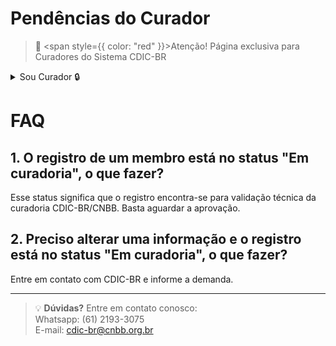 # Pendências do Curador

> 💬 <span style={{ color: "red" }}>Atenção! Página exclusiva para Curadores do Sistema CDIC-BR</span>

<details>
  <summary>Sou Curador 🔒</summary>

## O que é esta página? 

Nesta página, você encontra as solicitações e movimentações que precisam da aprovação do Curador.  
Usuários autorizados podem ver, incluir, alterar ou excluir pendências, além de consultar o histórico (logs) para verificar todas as ações já realizadas.  
O objetivo é garantir que cada solicitação seja corretamente analisada e validada antes da aprovação final.

---

## Funcionamento da lista:

- No topo, há **botões de filtro** para refinar a busca por tipo de pendência, status, data ou outros critérios.  
- A lista está organizada em **3 abas**:

<details>
<summary>Membros</summary>
- Código
- Prefixo
- Nome
- Perfil eclesial
- Status de validação
- Status do registro  

Ao clicar em um membro, é possível:
- **Excluir** — remover a pendência, solicitando confirmação.  
- **Mudar status** — alterar entre ativo, inativo, ou outro status definido.  
- **Ver alterações** — campos modificados aparecem **destacados** com a nova informação (ex.: **Prefixo:** Padre) e, logo abaixo, o valor original (ex.: *Diácono*).  
- **Fazer curadoria** — abre as seguintes opções:
  - **Editar** — corrigir diretamente campos incorretos antes de aprovar.
  - **Reprovar** — rejeitar integralmente as alterações.
  - **Aprovar parcialmente** — selecionar quais alterações aprovar e justificar os motivos das rejeições.
  - **Aprovar** — aceitar todas as alterações.
</details>

<details>
<summary>Instituições</summary>
- Código
- Instituição eclesiástica
- Circunscrição eclesiástica
- Tipo de instituição eclesiástica
- Congregação / Ordem Religiosa
- Administração para religiosos
- Status de validação
- Status do registro  

Ao clicar em uma instituição, as ações são equivalentes às descritas para Membros.
</details>

<details>
<summary>Funções</summary>

Gerencie as funções atuais e passadas do membro. A aba permite:

- **Adicionar função** — preencha função, local, data de início e, se aplicável, data de término.  
- **Editar função** — ajuste datas, local ou status.  
- **Excluir função** — remove o registro (pede motivo).  
- **Movimentar** — registre transferência ou mudança de função (botão Movimentar).  
- **Adicionar função passada** — cadastrar uma função que o membro já exerceu (preencher datas e observações).

---

**Filtros disponíveis:**  
- Entrada de/até (data)  
- Responsável  
- Função  
- Visualização por status: Todas / Em Atividade / Finalizadas  

</details>

---

## Validar ou Alterar Pendências

Esta etapa é responsável por revisar as pendências antes da aprovação final, garantindo que todas as informações estejam corretas e consistentes.

**Funcionalidades detalhadas:**

1. **Ver alterações**  
   - Ao clicar, os campos alterados aparecem **destacados** com a nova informação (ex.: **Prefixo:** Padre).  
   - Abaixo de cada campo, é exibido o valor original (ex.: *Diácono*), permitindo fácil comparação.  
   - Permite conferir rapidamente quais dados foram modificados e identificar inconsistências.

2. **Fazer curadoria**  
   - Ao clicar, surgem quatro opções:
     - **Editar** — permite corrigir campos incorretos antes da aprovação.
     - **Reprovar** — rejeita integralmente as alterações propostas.
     - **Aprovar parcialmente** — permite selecionar quais alterações serão aceitas e exige justificativa para cada item rejeitado.
     - **Aprovar** — aceita todas as alterações propostas sem modificações.
   - O sistema registra todas as decisões, associando o usuário responsável e a data da ação.

3. **Salvar alterações**  
   - Todos os campos obrigatórios devem ser preenchidos antes de salvar.  
   - Se for editar ou excluir, é necessário informar o motivo da alteração para registro no histórico.

4. **Botões disponíveis**  
   - **Salvar** — confirma todas as ações realizadas.  
   - **Voltar** — retorna para a lista de pendências.  
   - **Logs** — mostra o histórico detalhado de alterações dessa pendência, incluindo quem fez e quando.

---

</details>

# FAQ

## 1. O registro de um membro está no status "Em curadoria", o que fazer?

Esse status significa que o registro encontra-se para validação técnica da curadoria CDIC-BR/CNBB. Basta aguardar a aprovação.

## 2. Preciso alterar uma informação e o registro está no status "Em curadoria", o que fazer?

Entre em contato com CDIC-BR e informe a demanda.

---

> 💡 **Dúvidas?** Entre em contato conosco:  
> Whatsapp: (61) 2193-3075  
> E-mail: cdic-br@cnbb.org.br
